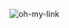 ![oh-my-link]([https://github.com/withastro/astro/assets/2244813/a0a5533c-a856-4198-8470-2d67b1d7c554](https://jrttwbkvcfohqzcikdef.supabase.co/storage/v1/object/public/assets/images/2df434d2136042bf8b4c6abba027366a.png))
